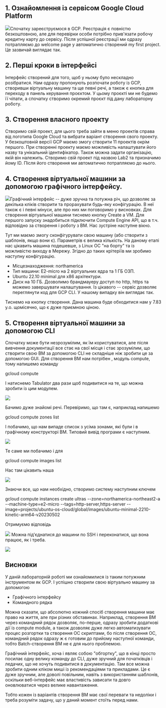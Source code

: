 ﻿## **1. Ознайомлення із сервісом Google Cloud Platform**

![](Aspose.Words.5d669458-08d6-4585-968e-e0c2014398cc.001.png)Спочатку зареєструємося в GCP. Реєстрація є повністю безкоштовною, але для перевірки особи потрібно прив'язати робочу кредитну карту до сервісу. Після успішної реєстрації ми одразу потрапляємо до welcome page у автоматично створений my first project. Це зазвичай виглядає так.

## **2. Перші кроки в інтерфейсі**

Інтерфейс створений для того, щоб у ньому було нескладно розібратися. Нам одразу пропонують розпочати роботу із GCP, створивши віртуальну машину та ще певні речі, а також є кнопка для переходу в панель керування проєктом. У цьому проєкті ми не будемо її чіпати, а спочатку створимо окремий проєкт під дану лабораторну роботу.

## **3. Створення власного проекту**

Створимо свій проект, для цього треба зайти в меню проектів справа від логотипа Google Cloud та вибрати варіант створення свого проекту. У безкоштовній версії GCP маємо змогу створити 11 проектів окрім першого. При створенні проекту маємо можливість налаштувати його назву та унікальний ідентифікатор. Також можна задати організацію, якій він належить. Створимо свій проект під назвою Lab2 та призначимо йому ID. Після його створення ми автоматично потрапляємо до нього.

## **4. Створення віртуальної машини за допомогою графічного інтерфейсу.**

![](Aspose.Words.5d669458-08d6-4585-968e-e0c2014398cc.002.png)Графічний інтерфейс -- дуже зручна та потужна річ, що дозволяє за декілька кліків створити та прорахувати будь-яку конфігурацію. В неї також є і певні мінуси, але про них ми поговоримо у висновках. Для створення віртуальної машини тиснемо кнопку Create a VM. Для першого запуску знадобиться підключити Compute Engine API, що в т.ч. відповідно за створення і роботу з ВМ. Нас зустріне наступне вікно.

Тут ми маємо змогу сконфігурувати свою машину (або створити з шаблонів, якщо вони є). Параметрів є велика кількість. На даному етапі нас цікавить машина подешевше, з Linux ОС "на борту" та із можливістю виходу в Мережу. Згідно до таких крітеріїв ми зробимо наступну конфігурацію.

- Місцезнаходження: northamerica
- Тип машини: E2-micro на 2 віртуальних ядра та 1 ГБ ОЗП.
- Ubuntu 22.10 minimal для x86 архітектури.
- Диск на 10 ГБ. Дозволимо брандмауеру доступ по http, https та можемо завершувати налаштування. Із цікавого -- сервіс дозволяє переглянути код для GCP CLI. У нашому випадку він виглядає так.

Тиснемо на кнопку створення. Дана машина буде обходитися нам у 7.83 у.о. щомісячно, що є дуже приємною ціною.

## **5. Створення віртуальної машини за допомогою CLI**

Спочатку може бути незрозумілим, як їм користуватися, але після вивчення документації все стає на свої місця і стає зрозумілим, що створити свою ВМ за допомогою CLI не складніше ніж зробити це за допомогою GUI. Для створення ВМ нам потрібен , модуль compute, тому напишемо команду

gcloud compute

І натиснемо Tabulator два рази щоб подивитися на те, що можна зробити із цим модулем.

![](Aspose.Words.5d669458-08d6-4585-968e-e0c2014398cc.003.png)

Бачимо дуже знайомі речі. Перевіримо, що там є, наприклад напишемо

gcloud compute zones list

І побачимо, що нам випаде список з усіма зонами, які були і в графічному конструкторі ВМ. Типовий вивід програми є наступним.

![](Aspose.Words.5d669458-08d6-4585-968e-e0c2014398cc.004.png)

Те саме ми побачимо і для

gcloud compute images list

Нас там цікавить наша

![](Aspose.Words.5d669458-08d6-4585-968e-e0c2014398cc.005.png)

Знаючи все, що нам необхідно, створимо систему наступним ключем

gcloud compute instances create ultras --zone=northamerica-northeast2-a --machine-type=e2-micro --tags=http-server,https-server --image=projects/ubuntu-os-cloud/global/images/ubuntu-minimal-2210-kinetic-arm64-v20230502

Отримуємо відповідь

![](Aspose.Words.5d669458-08d6-4585-968e-e0c2014398cc.006.png) Можна під'єднатися до машини по SSH і переконатися, що вона працює, як і треба.

![](Aspose.Words.5d669458-08d6-4585-968e-e0c2014398cc.007.png)

## **Висновки**

У даній лабораторній роботі ми ознайомилися із таким потужним інструментом як GCP. І успішно створили свою віртуально машину за допомогою

- Графічного інтерфейсу
- Командного рядка

Можна сказати, що абсолютно кожний спосіб створення машини має право на життя, але при різних обставинах. Наприклад, створення ВМ через командний рядок дозволяє, по-перше, одразу зробити додаткові дії із compute module, а також дозволяє дуже легко автоматизувати процес розгортки та створення ОС скриптами, бо після створення ОС, командний рядок одразу ж є готовим до прийому наступної команди, тобто Batch-створення ВМ не є для нього проблемою.

Графічний інтерфейс, хоча і являє собою "обгортку", що в кінці просто посилає одну велику команду до CLI, дуже зручний для початківців і ледачих, що не хочуть подивитися в документацію. Там все можна зробити одним кліком миші із рекомендаціями та прикладами. Це є дуже зручним, але доволі повільним, навіть з використанням шаблонів, оскільки веб-інтерфейс має властивість зависати та довго оновлюватися через велике навантаження.

Тобто кожен із варіантів створення ВМ має свої переваги та недоліки і треба розуміти задачу, що у даний момент стоїть перед нами.
